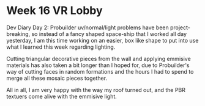 # Week 16 VR Lobby

Dev Diary Day 2: 
Probuilder uv/normal/light problems have been project-breaking, so instead of a fancy shaped space-ship that I worked all day yesterday, I am this time working on an easier, box like shape to put into use what I learned this week regarding lighting. 

Cutting triangular decorative pieces from the wall and applying emmisive materials has also taken a bit longer than I hoped for, due to Probuilder's way of cutting faces in random formations and the hours I had to spend to merge all these mosaic pieces together.

All in all, I am very happy with the way my roof turned out, and the PBR textuers come alive with the emmisive light.